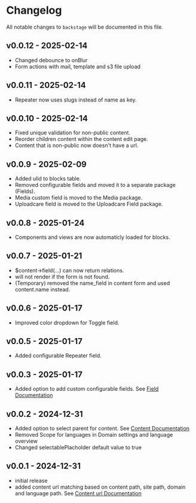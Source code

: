 # Changelog

All notable changes to `backstage` will be documented in this file.

## v0.0.12 - 2025-02-14

- Changed debounce to onBlur
- Form actions with mail, template and s3 file upload

## v0.0.11 - 2025-02-14

- Repeater now uses slugs instead of name as key.

## v0.0.10 - 2025-02-14

-   Fixed unique validation for non-public content.
-   Reorder children content within the content edit page.
-   Content that is non-public now doesn't have a url.

## v0.0.9 - 2025-02-09

-   Added ulid to blocks table.
-   Removed configurable fields and moved it to a separate package (Fields).
-   Media custom field is moved to the Media package.
-   Uploadcare field is moved to the Uploadcare Field package.

## v0.0.8 - 2025-01-24

-   Components and views are now automaticly loaded for blocks.

## v0.0.7 - 2025-01-21

-   $content->field(...) can now return relations.
-   <x-form slug="..." /> will not render if the form is not found.
-   (Temporary) removed the name_field in content form and used content.name instead.

## v0.0.6 - 2025-01-17

-   Improved color dropdown for Toggle field.

## v0.0.5 - 2025-01-17

-   Added configurable Repeater field.

## v0.0.3 - 2025-01-17

-   Added option to add custom configurable fields. See [Field Documentation](docs/02-fields.md)

## v0.0.2 - 2024-12-31

-   Added option to select parent for content. See [Content Documentation](docs/01-content.md)
-   Removed Scope for languages in Domain settings and language overview
-   Changed selectablePlacholder default value to true

## v0.0.1 - 2024-12-31

-   initial release
-   added content url matching based on content path, site path, domain and language path. See [Content url Documentation](docs/04-urls.md)
